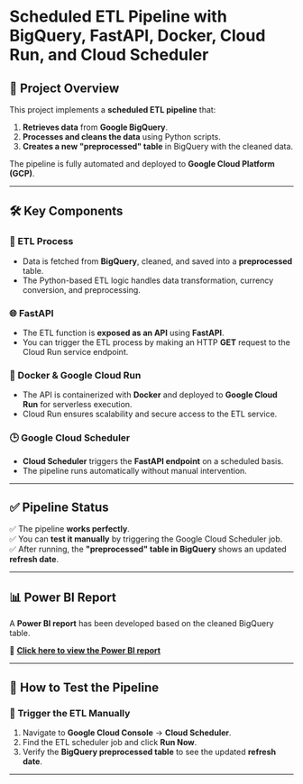 # Scheduled ETL Pipeline with BigQuery, FastAPI, Docker, Cloud Run, and Cloud Scheduler

## 🚀 Project Overview

This project implements a **scheduled ETL pipeline** that:

1. **Retrieves data** from **Google BigQuery**.
2. **Processes and cleans the data** using Python scripts.
3. **Creates a new "preprocessed" table** in BigQuery with the cleaned data.

The pipeline is fully automated and deployed to **Google Cloud Platform (GCP)**.

---

## 🛠️ Key Components

### 🔄 ETL Process
- Data is fetched from **BigQuery**, cleaned, and saved into a **preprocessed** table.
- The Python-based ETL logic handles data transformation, currency conversion, and preprocessing.

### 🌐 FastAPI
- The ETL function is **exposed as an API** using **FastAPI**.
- You can trigger the ETL process by making an HTTP **GET** request to the Cloud Run service endpoint.

### 🐳 Docker & Google Cloud Run
- The API is containerized with **Docker** and deployed to **Google Cloud Run** for serverless execution.
- Cloud Run ensures scalability and secure access to the ETL service.

### 🕒 Google Cloud Scheduler
- **Cloud Scheduler** triggers the **FastAPI endpoint** on a scheduled basis.
- The pipeline runs automatically without manual intervention.

---

## ✅ Pipeline Status

✅ The pipeline **works perfectly**.  
✅ You can **test it manually** by triggering the Google Cloud Scheduler job.  
✅ After running, the **"preprocessed" table in BigQuery** shows an updated **refresh date**.

---

## 📊 Power BI Report

A **Power BI report** has been developed based on the cleaned BigQuery table.  

🔗 **[Click here to view the Power BI report]((https://edheccom-my.sharepoint.com/:u:/g/personal/paco_gorieu--petit-pas_edhec_com/Ef2-JRkuruJDn8iBDu9IuJABK4A-awyJ9pIIFetXS-87uQ?e=yk3ZuU))**

---

## 🚀 How to Test the Pipeline

### 🔔 Trigger the ETL Manually
1. Navigate to **Google Cloud Console** → **Cloud Scheduler**.
2. Find the ETL scheduler job and click **Run Now**.
3. Verify the **BigQuery preprocessed table** to see the updated **refresh date**.

---
